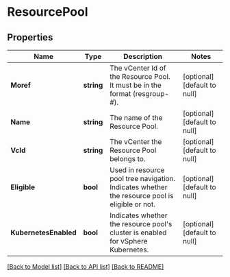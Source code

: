 # ResourcePool

## Properties
Name | Type | Description | Notes
------------ | ------------- | ------------- | -------------
**Moref** | **string** | The vCenter Id of the Resource Pool. It must be in the format (resgroup-#). | [optional] [default to null]
**Name** | **string** | The name of the Resource Pool. | [optional] [default to null]
**VcId** | **string** | The vCenter the Resource Pool belongs to. | [optional] [default to null]
**Eligible** | **bool** | Used in resource pool tree navigation. Indicates whether the resource pool is eligible or not.  | [optional] [default to null]
**KubernetesEnabled** | **bool** | Indicates whether the resource pool&#39;s cluster is enabled for vSphere Kubernetes.  | [optional] [default to null]

[[Back to Model list]](../README.md#documentation-for-models) [[Back to API list]](../README.md#documentation-for-api-endpoints) [[Back to README]](../README.md)


